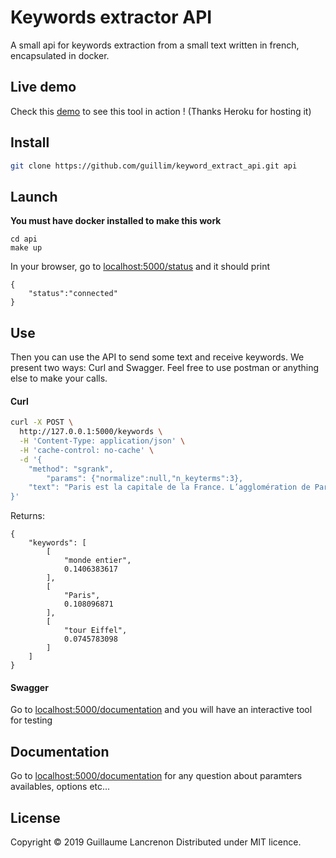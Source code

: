 # Keywords extractor API

A small api for keywords extraction from a small text written in french, encapsulated in docker.

## Live demo

Check this [demo](http://keyword-extract-api.herokuapp.com/documentation/) to see this tool in action ! 
(Thanks Heroku for hosting it)



## Install


```sh
git clone https://github.com/guillim/keyword_extract_api.git api
```


## Launch

**You must have docker installed to make this work**

```
cd api
make up
```

In your browser, go to [localhost:5000/status](http://localhost:5000/status) and it should print

```
{
    "status":"connected"
}
```


## Use

Then you can use the API to send some text and receive keywords. We present two ways: Curl and Swagger. Feel free to use postman or anything else to make your calls.

#### Curl

```bash
curl -X POST \
  http://127.0.0.1:5000/keywords \
  -H 'Content-Type: application/json' \
  -H 'cache-control: no-cache' \
  -d '{
	"method": "sgrank",
        "params": {"normalize":null,"n_keyterms":3},
	"text": "Paris est la capitale de la France. L’agglomération de Paris compte plus de 10 millions d’habitants. Un fleuve traverse la capitale française, c’est la Seine. Dans Paris, il y a deux îles :  l’île de la Cité et l’île Saint-Louis.Paris compte vingt arrondissements. Le 16e, le 7e et le 8e arrondissements de Paris sont les quartiers les plus riches. Ils sont situés dans l’ouest de la capitale. Les quartiers populaires comme le 19e et le 20e sont au nord-est de la ville. Les monuments célèbres, les ministères, le palais de l’Élysée sont situés dans le centre de Paris.Paris est la capitale économique, la capitale politique et la capitale culturelle de la France. La ville compte beaucoup de lieux célèbres dans le monde entier comme « la tour Eiffel » , « l’Arc de Triomphe » et « Notre-Dame de Paris ». Les musées parisiens aussi sont très connus. Il y a, par exemple, le musée du Louvre. C’est le plus grand musée de France. On peut voir dans le musée du Louvre des tableaux magnifiques. Le plus célèbre est certainement « La Joconde » de Léonard de Vinci.Paris est une ville très touristique. Chaque année, des millions de touristes du monde entier marchent sur les amps-Élysées. Ils séjournent à l’hôtel, louent des chambres d’hôtes ou des appartements pour une semaine."
}'
 ```


Returns:


```
{
    "keywords": [
        [
            "monde entier",
            0.1406383617
        ],
        [
            "Paris",
            0.108096871
        ],
        [
            "tour Eiffel",
            0.0745783098
        ]
    ]
}
```

#### Swagger

Go to [localhost:5000/documentation](http://localhost:5000/documentation) and you will have an interactive tool for testing

## Documentation

Go to [localhost:5000/documentation](http://localhost:5000/documentation) for any question about paramters availables, options etc...


## License

Copyright © 2019 Guillaume Lancrenon
Distributed under MIT licence.


